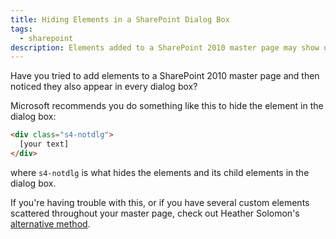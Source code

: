 ```yaml
---
title: Hiding Elements in a SharePoint Dialog Box
tags:
  - sharepoint
description: Elements added to a SharePoint 2010 master page may show up in every dialog box. Learn how to remove them from dialog boxes.
---
```


Have you tried to add elements to a SharePoint 2010 master page and then noticed they also appear in every dialog box?

Microsoft recommends you do something like this to hide the element in the dialog box:

```html
<div class="s4-notdlg">
  [your text]
</div>
```

where `s4-notdlg` is what hides the elements and its child elements in the dialog box.

If you're having trouble with this, or if you have several custom elements scattered throughout your master page, check out Heather Solomon's [alternative method](http://blog.sharepointexperience.com/2011/09/23/hide-page-elements-sharepoint-dialog-box/).
